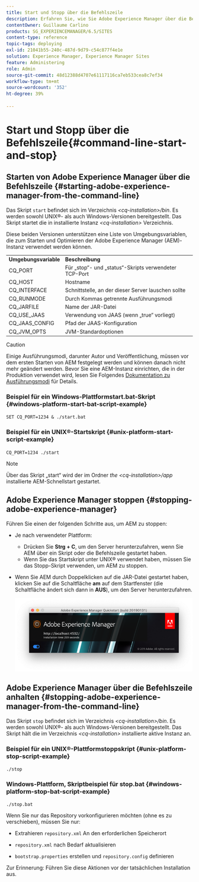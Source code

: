 ```yaml
---
title: Start und Stopp über die Befehlszeile
description: Erfahren Sie, wie Sie Adobe Experience Manager über die Befehlszeile starten und stoppen.
contentOwner: Guillaume Carlino
products: SG_EXPERIENCEMANAGER/6.5/SITES
content-type: reference
topic-tags: deploying
exl-id: 21041b55-240c-487d-9d79-c54c877f4e1e
solution: Experience Manager, Experience Manager Sites
feature: Administering
role: Admin
source-git-commit: 48d12388d4707e61117116ca7eb533cea8c7ef34
workflow-type: tm+mt
source-wordcount: '352'
ht-degree: 39%

---
```


# Start und Stopp über die Befehlszeile{#command-line-start-and-stop}

## Starten von Adobe Experience Manager über die Befehlszeile {#starting-adobe-experience-manager-from-the-command-line}

Das Skript `start` befindet sich im Verzeichnis *&lt;cq-installation>/bin*. Es werden sowohl UNIX®- als auch Windows-Versionen bereitgestellt. Das Skript startet die in installierte Instanz *&lt;cq-installation>* Verzeichnis.

Diese beiden Versionen unterstützen eine Liste von Umgebungsvariablen, die zum Starten und Optimieren der Adobe Experience Manager (AEM)-Instanz verwendet werden können.

<table>
 <tbody>
  <tr>
   <td><strong>Umgebungsvariable </strong></td>
   <td><strong>Beschreibung </strong></td>
  </tr>
  <tr>
   <td>CQ_PORT</td>
   <td>Für „stop“- und „status“-Skripts verwendeter TCP-Port<br /> </td>
  </tr>
  <tr>
   <td>CQ_HOST</td>
   <td>Hostname<br /> </td>
  </tr>
  <tr>
   <td>CQ_INTERFACE</td>
   <td>Schnittstelle, an der dieser Server lauschen sollte<br /> </td>
  </tr>
  <tr>
   <td>CQ_RUNMODE</td>
   <td>Durch Kommas getrennte Ausführungsmodi<br /> </td>
  </tr>
  <tr>
   <td>CQ_JARFILE</td>
   <td>Name der JAR-Datei<br /> </td>
  </tr>
  <tr>
   <td>CQ_USE_JAAS</td>
   <td>Verwendung von JAAS (wenn „true“ vorliegt)<br /> </td>
  </tr>
  <tr>
   <td>CQ_JAAS_CONFIG</td>
   <td>Pfad der JAAS-Konfiguration<br /> </td>
  </tr>
  <tr>
   <td>CQ_JVM_OPTS</td>
   <td>JVM-Standardoptionen<br /> </td>
  </tr>
 </tbody>
</table>

>[!CAUTION]
>
>Einige Ausführungsmodi, darunter Autor und Veröffentlichung, müssen vor dem ersten Starten von AEM festgelegt werden und können danach nicht mehr geändert werden. Bevor Sie eine AEM-Instanz einrichten, die in der Produktion verwendet wird, lesen Sie Folgendes [Dokumentation zu Ausführungsmodi](/help/sites-deploying/configure-runmodes.md) für Details.

### Beispiel für ein Windows-Plattformstart.bat-Skript {#windows-platform-start-bat-script-example}

```shell
SET CQ_PORT=1234 & ./start.bat
```

### Beispiel für ein UNIX®-Startskript {#unix-platform-start-script-example}

```shell
CQ_PORT=1234 ./start
```

>[!NOTE]
>
>Über das Skript „start“ wird der im Ordner *the &lt;cq-installation>/app* installierte AEM-Schnellstart gestartet.

## Adobe Experience Manager stoppen {#stopping-adobe-experience-manager}

Führen Sie einen der folgenden Schritte aus, um AEM zu stoppen:

* Je nach verwendeter Plattform:

   * Drücken Sie **Strg + C**, um den Server herunterzufahren, wenn Sie AEM über ein Skript oder die Befehlszeile gestartet haben.
   * Wenn Sie das Startskript unter UNIX® verwendet haben, müssen Sie das Stopp-Skript verwenden, um AEM zu stoppen.

* Wenn Sie AEM durch Doppelklicken auf die JAR-Datei gestartet haben, klicken Sie auf die Schaltfläche **am** auf dem Startfenster (die Schaltfläche ändert sich dann in **AUS**), um den Server herunterzufahren.

  ![chlimage_1-63](assets/chlimage_1-63.png)

## Adobe Experience Manager über die Befehlszeile anhalten {#stopping-adobe-experience-manager-from-the-command-line}

Das Skript `stop` befindet sich im Verzeichnis *&lt;cq-installation>/bin*. Es werden sowohl UNIX®- als auch Windows-Versionen bereitgestellt. Das Skript hält die im Verzeichnis *&lt;cq-installation>* installierte aktive Instanz an.

### Beispiel für ein UNIX®-Plattformstoppskript {#unix-platform-stop-script-example}

```shell
./stop
```

### Windows-Plattform, Skriptbeispiel für stop.bat {#windows-platform-stop-bat-script-example}

```shell
./stop.bat
```

Wenn Sie nur das Repository vorkonfigurieren möchten (ohne es zu verschieben), müssen Sie nur:

* Extrahieren `repository.xml` An den erforderlichen Speicherort

* `repository.xml` nach Bedarf aktualisieren

* `bootstrap.properties` erstellen und `repository.config` definieren

Zur Erinnerung: Führen Sie diese Aktionen vor der tatsächlichen Installation aus.
